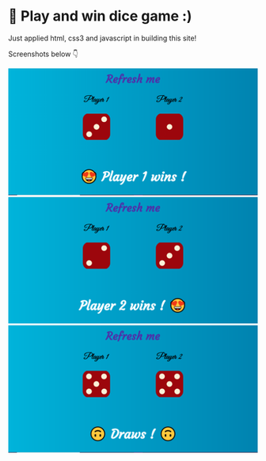 # 🎲 Play and win dice game :)
Just applied html, css3 and javascript in building this site!

Screenshots below 👇

![Screenshot-1](https://github.com/blackcodding/Play-and-Win/blob/main/player1.PNG)
![Screenshot-2](https://github.com/blackcodding/Play-and-Win/blob/main/player2.PNG)
![Screenshot-3](https://github.com/blackcodding/Play-and-Win/blob/main/draws.PNG)
